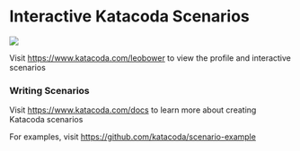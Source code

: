 # Interactive Katacoda Scenarios

[![](http://shields.katacoda.com/katacoda/leobower/count.svg)](https://www.katacoda.com/leobower "Get your profile on Katacoda.com")

Visit https://www.katacoda.com/leobower to view the profile and interactive scenarios

### Writing Scenarios
Visit https://www.katacoda.com/docs to learn more about creating Katacoda scenarios

For examples, visit https://github.com/katacoda/scenario-example
